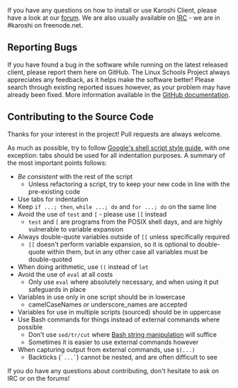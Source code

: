 If you have any questions on how to install or use Karoshi Client, please have
a look at our [forum][forum]. We are also usually available on [IRC][irc] - we
are in #karoshi on freenode.net.

[forum]: http://linuxschools.org.uk/forum
[irc]: http://webchat.freenode.net/?channels=karoshi

## Reporting Bugs

If you have found a bug in the software while running on the latest released
client, please report them here on GitHub. The Linux Schools Project always
appreciates any feedback, as it helps make the software better! Please search
through existing reported issues however, as your problem may have already been
fixed. More information available in the [GitHub documentation][issues-doc].

[issues-doc]: https://help.github.com/articles/searching-issues

## Contributing to the Source Code

Thanks for your interest in the project! Pull requests are always welcome.

As much as possible, try to follow [Google's shell script style guide][google-style],
with one exception: tabs should be used for all indentation purposes. A summary
of the most important points follows:

 * *Be consistent* with the rest of the script
   - Unless refactoring a script, try to keep your new code in line with the
     pre-existing code
 * Use tabs for indentation
 * Keep `if ...; then`, `while ...; do` and `for ...; do` on the same line
 * Avoid the use of `test` and `[` - please use `[[` instead
   - `test` and `[` are programs from the POSIX shell days, and are highly
     vulnerable to variable expansion
 * Always double-quote variables outside of `[[` unless specifically required
   - `[[` doesn't perform variable expansion, so it is optional to double-quote
     within them, but in any other case all variables must be double-quoted
 * When doing arithmetic, use `((` instead of `let`
 * Avoid the use of `eval` at all costs
   - Only use `eval` where absolutely necessary, and when using it put
     safeguards in place
 * Variables in use only in one script should be in lowercase
   - camelCaseNames or underscore_names are accepted
 * Variables for use in multiple scripts (sourced) should be in uppercase
 * Use Bash commands for things instead of external commands where possible
   - Don't use `sed/tr/cut` where [Bash string manipulation][bash-str] will
     suffice
   - Sometimes it is easier to use external commands however
 * When capturing output from external commands, use `$(...)`
   - Backticks (`` `...` ``) cannot be nested, and are often difficult to see

If you do have any questions about contributing, don't hesitate to ask on IRC
or on the forums!

[google-style]: http://google-styleguide.googlecode.com/svn/trunk/shell.xml
[bash-str]: http://tldp.org/LDP/abs/html/string-manipulation.html
